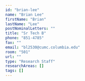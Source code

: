 ```yaml
---
id: "brian-lee"
name: "Brian Lee"
firstName: "Brian"
lastName: "Lee"
postNominalLetters: ""
title: "Sr Tech B"
phone: "851-4785"
fax: ""
email: "bl2530@cumc.columbia.edu"
room: "501"
url: ""
type: "Research Staff"
researchAreas: []
tags: []
---
```

